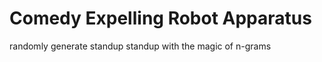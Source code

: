 Comedy Expelling Robot Apparatus
========

randomly generate standup standup with the magic of n-grams
